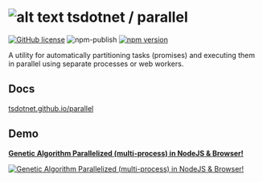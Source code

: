 # ![alt text](https://avatars1.githubusercontent.com/u/64487547?s=30 "tsdotnet") tsdotnet / parallel

[![GitHub license](https://img.shields.io/badge/license-MIT-blue.svg?style=flat-square)](https://github.com/tsdotnet/parallel/blob/master/LICENSE)
![npm-publish](https://github.com/tsdotnet/parallel/workflows/npm-publish/badge.svg)
[![npm version](https://img.shields.io/npm/v/@tsdotnet/parallel.svg?style=flat-square)](https://www.npmjs.com/package/@tsdotnet/parallel)

A utility for automatically partitioning tasks (promises) and executing them in parallel using separate processes or web workers.

## Docs

[tsdotnet.github.io/parallel](https://tsdotnet.github.io/parallel/modules/parallel.html)

## Demo

[**Genetic Algorithm Parallelized (multi-process) in NodeJS & Browser!**](https://youtu.be/gy-cQuEMfqs)

[![Genetic Algorithm Parallelized (multi-process) in NodeJS & Browser!](https://i.ytimg.com/vi/gy-cQuEMfqs/hqdefault.jpg?sqp=-oaymwEZCNACELwBSFXyq4qpAwsIARUAAIhCGAFwAQ==&rs=AOn4CLDBsZWDiGqlR0F70gDJwmPIB5W57w)](https://youtu.be/gy-cQuEMfqs)
